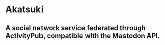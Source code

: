 # Akatsuki
## A social network service federated through ActivityPub, compatible with the Mastodon API.